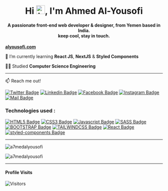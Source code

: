 <h1 align="center">Hi <img src="https://user-images.githubusercontent.com/1303154/88677602-1635ba80-d120-11ea-84d8-d263ba5fc3c0.gif" width="28px" alt="hi">, I'm Ahmed Al-Yousofi</h1>
<h4 align="center">A passionate front-end web developer & designer, from Yemen  based in India.<br/> keep cool, stay in touch.</h3>
<strong><a href="https://www.alyousofi.com" rel="nofollow">alyousofi.com</a></strong>

  📝 I’m currently learning **React JS**, **NextJS** & **Styled Components**
  
  👨‍🎓 Studied **Computer Science Engineering**
  
<hr/>



:mailbox: Reach me out!

[![Twitter Badge](https://img.shields.io/badge/-@a7medalyousofi-1ca0f1?style=flat&labelColor=1ca0f1&logo=twitter&logoColor=white&link=https://twitter.com/a7medalyousofi)](https://twitter.com/a7medalyousofi) [![Linkedin Badge](https://img.shields.io/badge/-a7medalyousofi-0e76a8?style=flat&labelColor=0e76a8&logo=linkedin&logoColor=white)](https://www.linkedin.com/in/a7medalyousofi/) [![Facebook Badge](https://img.shields.io/badge/-@a7medalyousofi-1ca0f1?style=flat&labelColor=1ca0f1&logo=facebook&logoColor=white&link=https://facebook.com/a7medalyousofi)](https://facebook.com/a7medalyousofi)  [![Instagram Badge](https://img.shields.io/badge/-@a7medalyousofi-CF2872?style=flat&labelColor=CF2872&logo=instagram&logoColor=white)](https://instagram.com/a7medalyousofi) [![Mail Badge](https://img.shields.io/badge/-Ahmed_Alyousofi-D20000?style=flat&labelColor=D20000&logo=gmail&logoColor=white)](mailto:a7medalyousofi@gmail.com)

<h3 align="left">Technologies used :</h3>

[![HTML5 Badge](https://img.shields.io/badge/-HTML5-E34F26?style=for-the-badge&labelColor=1E1F2B&logo=HTML5&logoColor=E34F26)](#) [![CSS3 Badge](https://img.shields.io/badge/-CSS3-1572B6?style=for-the-badge&labelColor=1E1F2B&logo=CSS3&logoColor=1572B6)](#) [![Javascript Badge](https://img.shields.io/badge/-Javascript-EFD81D?style=for-the-badge&labelColor=1E1F2B&logo=javascript&logoColor=EFD81D)](#) [![SASS Badge](https://img.shields.io/badge/-SASS-hotpink?style=for-the-badge&labelColor=1E1F2B&logo=SASS&logoColor=hotpink)](#) [![BOOTSTRAP Badge](https://img.shields.io/badge/-BOOTSTRAP-7952B3?style=for-the-badge&labelColor=1E1F2B&logo=BOOTSTRAP&logoColor=7952B3)](#) [![TAILWINDCSS Badge](https://img.shields.io/badge/-TAILWIND_CSS-38BDF8?style=for-the-badge&labelColor=1E1F2B&logo=TAILWINDCSS&logoColor=38BDF8)](#) [![React Badge](https://img.shields.io/badge/-React-61DAFB?style=for-the-badge&labelColor=1E1F2B&logo=react&logoColor=61DAFB)](#) [![styled-components Badge](https://img.shields.io/badge/-styled--components-DB7093?style=for-the-badge&labelColor=1E1F2B&logo=styled-components&logoColor=DB7093)](#)

<hr/>

<p align="left"><img src="https://github-readme-stats.vercel.app/api/top-langs?username=a7medalyousofi&show_icons=true&locale=en&layout=compact" alt="a7medalyousofi" /></p>
<p align="left"><img src="https://github-readme-stats.vercel.app/api?username=a7medalyousofi&show_icons=true&locale=en" alt="a7medalyousofi" /></p>

<hr/>

#### Profile Visits 

![Visitors](https://visitor-badge.glitch.me/badge?page_id=a7medalyousofi.a7medalyousofi)
